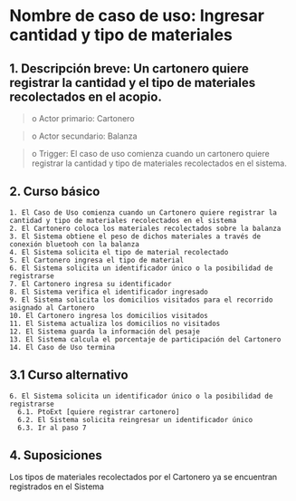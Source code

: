
# Nombre de caso de uso: Ingresar cantidad y tipo de materiales
## 1. Descripción breve: Un cartonero quiere registrar la cantidad y el tipo de materiales recolectados en el acopio.

>o Actor primario: Cartonero

>o Actor secundario: Balanza

>o Trigger: El caso de uso comienza cuando un cartonero quiere registrar la cantidad y tipo de materiales recolectados en el sistema.

## 2. Curso básico

    1. El Caso de Uso comienza cuando un Cartonero quiere registrar la cantidad y tipo de materiales recolectados en el sistema
    2. El Cartonero coloca los materiales recolectados sobre la balanza
    3. El Sistema obtiene el peso de dichos materiales a través de conexión bluetooh con la balanza
    4. El Sistema solicita el tipo de material recolectado
    5. El Cartonero ingresa el tipo de material
    6. El Sistema solicita un identificador único o la posibilidad de registrarse
    7. El Cartonero ingresa su identificador
    8. El Sistema verifica el identificador ingresado
    9. El Sistema solicita los domicilios visitados para el recorrido asignado al Cartonero
    10. El Cartonero ingresa los domicilios visitados
    11. El Sistema actualiza los domicilios no visitados
    12. El Sistema guarda la información del pesaje
    13. El Sistema calcula el porcentaje de participación del Cartonero
    14. El Caso de Uso termina

## 3.1 Curso alternativo

    6. El Sistema solicita un identificador único o la posibilidad de registrarse
      6.1. PtoExt [quiere registrar cartonero]
      6.2. El Sistema solicita reingresar un identificador único
      6.3. Ir al paso 7
>

## 4. Suposiciones
Los tipos de materiales recolectados por el Cartonero ya se encuentran registrados en el Sistema
